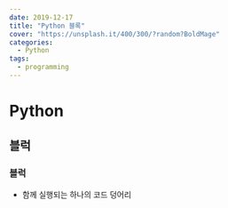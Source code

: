 ```yaml
---
date: 2019-12-17
title: "Python 블록"
cover: "https://unsplash.it/400/300/?random?BoldMage"
categories:
  - Python
tags:
  - programming
---
```


# Python

## 블럭

### 블럭

- 함께 실행되는 하나의 코드 덩어리

